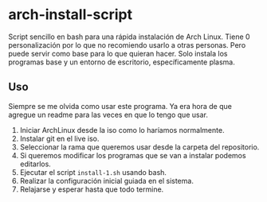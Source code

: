 # arch-install-script
Script sencillo en bash para una rápida instalación de Arch Linux. Tiene 0
personalización por lo que no recomiendo usarlo a otras personas. Pero puede
servir como base para lo que quieran hacer. Solo instala los programas base y
un entorno de escritorio, específicamente plasma.

## Uso
Siempre se me olvida como usar este programa. Ya era hora de que agregue un
readme para las veces en que lo tengo que usar.

1. Iniciar ArchLinux desde la iso como lo haríamos normalmente.
2. Instalar git en el live iso.
3. Seleccionar la rama que queremos usar desde la carpeta del repositorio.
4. Si queremos modificar los programas que se van a instalar podemos editarlos.
5. Ejecutar el script `install-1.sh` usando bash.
6. Realizar la configuración inicial guiada en el sistema.
7. Relajarse y esperar hasta que todo termine.
